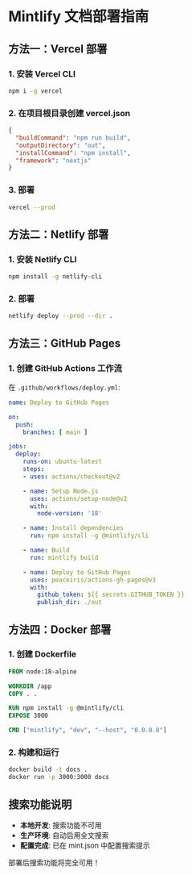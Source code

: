 # Mintlify 文档部署指南

## 方法一：Vercel 部署

### 1. 安装 Vercel CLI
```bash
npm i -g vercel
```

### 2. 在项目根目录创建 vercel.json
```json
{
  "buildCommand": "npm run build",
  "outputDirectory": "out",
  "installCommand": "npm install",
  "framework": "nextjs"
}
```

### 3. 部署
```bash
vercel --prod
```

## 方法二：Netlify 部署

### 1. 安装 Netlify CLI
```bash
npm install -g netlify-cli
```

### 2. 部署
```bash
netlify deploy --prod --dir .
```

## 方法三：GitHub Pages

### 1. 创建 GitHub Actions 工作流
在 `.github/workflows/deploy.yml`:

```yaml
name: Deploy to GitHub Pages

on:
  push:
    branches: [ main ]

jobs:
  deploy:
    runs-on: ubuntu-latest
    steps:
    - uses: actions/checkout@v2

    - name: Setup Node.js
      uses: actions/setup-node@v2
      with:
        node-version: '18'

    - name: Install dependencies
      run: npm install -g @mintlify/cli

    - name: Build
      run: mintlify build

    - name: Deploy to GitHub Pages
      uses: peaceiris/actions-gh-pages@v3
      with:
        github_token: ${{ secrets.GITHUB_TOKEN }}
        publish_dir: ./out
```

## 方法四：Docker 部署

### 1. 创建 Dockerfile
```dockerfile
FROM node:18-alpine

WORKDIR /app
COPY . .

RUN npm install -g @mintlify/cli
EXPOSE 3000

CMD ["mintlify", "dev", "--host", "0.0.0.0"]
```

### 2. 构建和运行
```bash
docker build -t docs .
docker run -p 3000:3000 docs
```

## 搜索功能说明

- **本地开发**: 搜索功能不可用
- **生产环境**: 自动启用全文搜索
- **配置完成**: 已在 mint.json 中配置搜索提示

部署后搜索功能将完全可用！